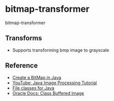 # bitmap-transformer
bitmap-transformer

## Transforms
- Supports transforming bmp image to grayscale

## Reference
- [Create a BitMap in Java](https://www.delftstack.com/howto/java/create-a-bitmap-image-in-java/)
- [YouTube: Java Image Processing Tutorial](https://www.youtube.com/watch?v=CBNyxH_NSDs)
- [File classes for Java](https://www.geeksforgeeks.org/file-class-in-java/)
- [Oracle Docs: Class Buffered Image](https://docs.oracle.com/javase/7/docs/api/java/awt/image/BufferedImage.html)
